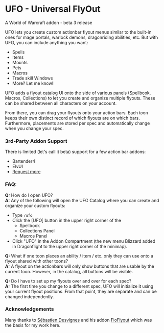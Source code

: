 # UFO - Universal FlyOut

A World of Warcraft addon - beta 3 release

UFO lets you create custom actionbar flyout menus similar to the built-in ones for mage portals, warlock demons, dragonriding abilities, etc.  But with UFO, you can include anything you want:

* Spells
* Items
* Mounts
* Pets
* Macros
* Trade skill Windows
* More? Let me know!

UFO adds a flyout catalog UI onto the side of various panels (Spellbook, Macros, Collections) to let you create and organize multiple flyouts.  These can be shared between all characters on your account.

From there, you can drag your flyouts onto your action bars.  Each toon keeps their own distinct record of which flyouts are on which bars.  Furthermore, placements are stored per spec and automatically change when you change your spec.

### 3rd-Party Addon Support

There is limited (let's call it beta) support for a few action bar addons:
* Bartender4
* ElvUI
* [Request more](https://github.com/ScottIngram/Ufo/issues/new?labels=3rd+party+addon)

### FAQ:

**Q:** How do I open UFO?  
**A:** Any of the following will open the UFO Catalog where you can create and organize your custom flyouts:
* Type `/ufo`
* Click the [UFO] button in the upper right corner of the 
  * Spellbook
  * Collections Panel
  * Macros Panel
* Click "UFO" in the Addon Compartment (the new menu Blizzard added in Dragonflight to the upper right corner of the minimap).

**Q:** What if one toon places an ability / item / etc. only they can use onto a flyout shared with other toons?  
**A:** A flyout on the actionbars will only show buttons that are usable by the current toon.  However, in the catalog, all buttons will be visible.  

**Q:** Do I have to set up my flyouts over and over for each spec?  
**A:** The first time you change to a different spec, UFO will initialize it using your current flyout positions.  From that point, they are separate and can be changed independently.


### Acknowledgements

Many thanks to [Sébastien Desvignes](https://github.com/Boboseb) and his addon [FloFlyout](https://www.curseforge.com/wow/addons/floflyout) which was the basis for my work here.
